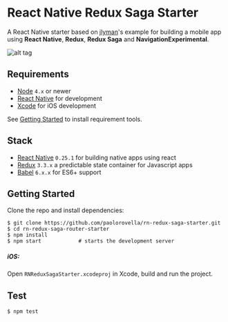 # React Native Redux Saga Starter

A React Native starter based on [jlyman](https://github.com/jlyman/RN-NavigationExperimental-Redux-Example)'s example for building a mobile app using **React Native**, **Redux**, **Redux Saga** and **NavigationExperimental**.

![alt tag](https://media.giphy.com/media/l396BJOf3GNQJ5AgE/giphy.gif)

## Requirements
- [Node](https://nodejs.org) `4.x` or newer
- [React Native](http://facebook.github.io/react-native/docs/getting-started.html) for development
- [Xcode](https://developer.apple.com/xcode/) for iOS development

See [Getting Started](https://facebook.github.io/react-native/docs/getting-started.html) to install requirement tools.

## Stack
- [React Native](https://facebook.github.io/react-native/) `0.25.1` for building native apps using react
- [Redux](http://rackt.github.io/redux/index.html) `3.3.x` a predictable state container for Javascript apps
- [Babel](http://babeljs.io/) `6.x.x` for ES6+ support

## Getting Started
Clone the repo and install dependencies:
```shell
$ git clone https://github.com/paolorovella/rn-redux-saga-starter.git
$ cd rn-redux-saga-router-starter
$ npm install
$ npm start            # starts the development server
```

##### iOS:
Open `RNReduxSagaStarter.xcodeproj` in Xcode, build and run the project.

## Test

```shell
$ npm test
```
